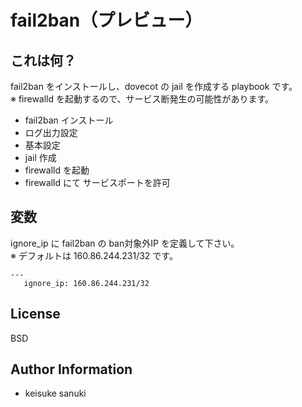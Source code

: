 fail2ban（プレビュー）
=========

## これは何？

fail2ban をインストールし、dovecot の jail を作成する playbook です。  
※ firewalld を起動するので、サービス断発生の可能性があります。

- fail2ban インストール
- ログ出力設定
- 基本設定
- jail 作成
- firewalld を起動
- firewalld にて サービスポートを許可

## 変数

ignore_ip に fail2ban の ban対象外IP を定義して下さい。  
※ デフォルトは 160.86.244.231/32 です。

```
---
   ignore_ip: 160.86.244.231/32
```

License
-------

BSD

Author Information
------------------

- keisuke sanuki 